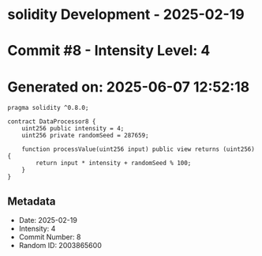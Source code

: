 ﻿# solidity Development - 2025-02-19
# Commit #8 - Intensity Level: 4
# Generated on: 2025-06-07 12:52:18
```solidity
pragma solidity ^0.8.0;

contract DataProcessor8 {
    uint256 public intensity = 4;
    uint256 private randomSeed = 287659;

    function processValue(uint256 input) public view returns (uint256) {
        return input * intensity + randomSeed % 100;
    }
}
```
## Metadata
- Date: 2025-02-19
- Intensity: 4
- Commit Number: 8
- Random ID: 2003865600
